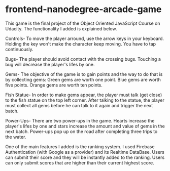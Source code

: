 frontend-nanodegree-arcade-game
===============================

This game is the final project of the Object Oriented JavaScript Course on Udacity. The functionality I added is explained below.

Controls- To move the player arround, use the arrow keys in your keyboard. Holding the key won't make the character keep moving. You have to tap continuously.

Bugs- The player should avoid contact with the crossing bugs. Touching a bug will decrease the player's lifes by one.

Gems- The objective of the game is to gain points and the way to do that is by collecting gems:
  Green gems are worth one point.
  Blue gems are worth five points.
  Orange gems are worth ten points.

Fish Statue- In order to make gems appear, the player must talk (get close) to the fish statue on the top left corner. After talking to the statue, the player must collect all gems before he can talk to it again and trigger the next batch.

Power-Ups- There are two power-ups in the game. Hearts increase the player's lifes by one and stars increase the amount and value of gems in the next batch. Power-ups pop up on the road after completing three trips to the water.
  

One of the main features I added is the ranking system. I used Firebase Authentication (with Google as a provider) and its Realtime DataBase. Users can submit their score and they will be instantly added to the ranking. 
Users can only submit scores that are higher than their current highest score.
